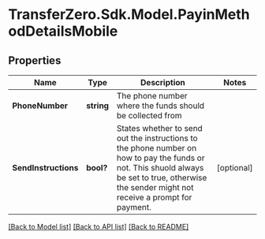 
# TransferZero.Sdk.Model.PayinMethodDetailsMobile

## Properties

Name | Type | Description | Notes
------------ | ------------- | ------------- | -------------
**PhoneNumber** | **string** | The phone number where the funds should be collected from | 
**SendInstructions** | **bool?** | States whether to send out the instructions to the phone number on how to pay the funds or not. This shuold always be set to true, otherwise the sender might not receive a prompt for payment. | [optional] 

[[Back to Model list]](../README.md#documentation-for-models)
[[Back to API list]](../README.md#documentation-for-api-endpoints)
[[Back to README]](../README.md)

